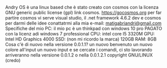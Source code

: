 Andry OS è una linux based che è stato creato con cosmos con la licenza  GNU generic public license (gpl)
link cosmos. https://gocosmos.org
per far partire cosmos vi serve visual studio, il .net framework 4.6.2 dev e cosmos
per darmi delle idee conattatrmi alla mia e-mail: matigabriandri@gmail.com
Specifiche del mio PC:
il mio pc è un thinkpad con windows 10 pro PAGATO con  la licenz adi windows 7 professional
CPU: intel core I5 3320M
GPU: Intel HD Graphics 4000
SSD: (non mi ricordo la marca) 120GB
RAM: 8GB
Cosa c'è di nuovo nella versione 0.0.1.1?
un nuovo benvenuto
un nuovo colore all'input
un nuovo input
e se cercate i comandi, ci sto lavorando arriveranno nella versione 0.0.1.2 o nella 0.0.1.2.1
copyright GNU/LINUX (credo)
